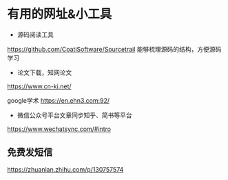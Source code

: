 # 有用的网址&小工具


- 源码阅读工具 

https://github.com/CoatiSoftware/Sourcetrail
能够梳理源码的结构，方便源码学习


* 论文下载，知网论文

https://www.cn-ki.net/


google学术   https://en.ehn3.com:92/



* 微信公众号平台文章同步知乎、简书等平台

https://www.wechatsync.com/#intro



## 免费发短信
https://zhuanlan.zhihu.com/p/130757574

